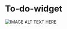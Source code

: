 # To-do-widget


[![IMAGE ALT TEXT HERE](https://img.youtube.com/vi/YOUTUBE_VIDEO_ID_HERE/0.jpg)](https://www.youtube.com/watch?v=3GE_AMral4M&ab_channel=AmaniDonya)
